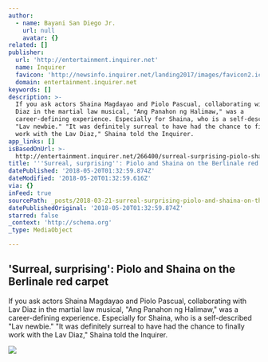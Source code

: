 ```yaml
---
author:
  - name: Bayani San Diego Jr.
    url: null
    avatar: {}
related: []
publisher:
  url: 'http://entertainment.inquirer.net'
  name: Inquirer
  favicon: 'http://newsinfo.inquirer.net/landing2017/images/favicon2.ico'
  domain: entertainment.inquirer.net
keywords: []
description: >-
  If you ask actors Shaina Magdayao and Piolo Pascual, collaborating with Lav
  Diaz in the martial law musical, "Ang Panahon ng Halimaw," was a
  career-defining experience. Especially for Shaina, who is a self-described
  "Lav newbie." "It was definitely surreal to have had the chance to finally
  work with the Lav Diaz," Shaina told the Inquirer.
app_links: []
isBasedOnUrl: >-
  http://entertainment.inquirer.net/266400/surreal-surprising-piolo-shaina-berlinale-red-carpet/amp
title: '''Surreal, surprising'': Piolo and Shaina on the Berlinale red carpet'
datePublished: '2018-05-20T01:32:59.874Z'
dateModified: '2018-05-20T01:32:59.616Z'
via: {}
inFeed: true
sourcePath: _posts/2018-03-21-surreal-surprising-piolo-and-shaina-on-the-berlinale-red.md
datePublishedOriginal: '2018-05-20T01:32:59.874Z'
starred: false
_context: 'http://schema.org'
_type: MediaObject

---
```

<article style=""><h1>'Surreal, surprising': Piolo and Shaina on the Berlinale red carpet</h1><p>If you ask actors Shaina Magdayao and Piolo Pascual, collaborating with Lav Diaz in the martial law musical, "Ang Panahon ng Halimaw," was a career-defining experience. Especially for Shaina, who is a self-described "Lav newbie." "It was definitely surreal to have had the chance to finally work with the Lav Diaz," Shaina told the Inquirer.</p><img src="http://entertainment.inquirer.net/wp-content/blogs.dir/6/files/2018/03/0318piolo-1-600x800.jpg" /></article>